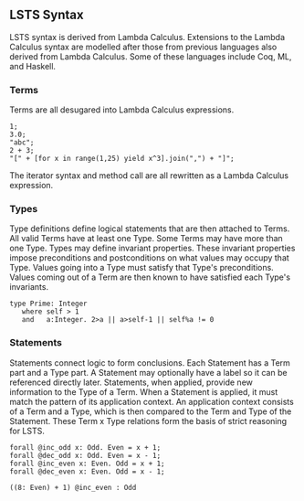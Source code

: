 ## LSTS Syntax

LSTS syntax is derived from Lambda Calculus.
Extensions to the Lambda Calculus syntax are modelled after those from previous languages also derived from Lambda Calculus.
Some of these languages include Coq, ML, and Haskell.

### Terms

Terms are all desugared into Lambda Calculus expressions.

```lsts
1;
3.0;
"abc";
2 + 3;
"[" + [for x in range(1,25) yield x^3].join(",") + "]";
```

The iterator syntax and method call are all rewritten as a Lambda Calculus expression.

### Types

Type definitions define logical statements that are then attached to Terms.
All valid Terms have at least one Type.
Some Terms may have more than one Type.
Types may define invariant properties.
These invariant properties impose preconditions and postconditions on what values may occupy that Type.
Values going into a Type must satisfy that Type's preconditions.
Values coming out of a Term are then known to have satisfied each Type's invariants.

```lsts
type Prime: Integer
   where self > 1
   and   a:Integer. 2>a || a>self-1 || self%a != 0
```

### Statements

Statements connect logic to form conclusions.
Each Statement has a Term part and a Type part.
A Statement may optionally have a label so it can be referenced directly later.
Statements, when applied, provide new information to the Type of a Term.
When a Statement is applied, it must match the pattern of its application context.
An application context consists of a Term and a Type, which is then compared to the Term and Type of the Statement.
These Term x Type relations form the basis of strict reasoning for LSTS.

```lsts
forall @inc_odd x: Odd. Even = x + 1;
forall @dec_odd x: Odd. Even = x - 1;
forall @inc_even x: Even. Odd = x + 1;
forall @dec_even x: Even. Odd = x - 1;

((8: Even) + 1) @inc_even : Odd
```
